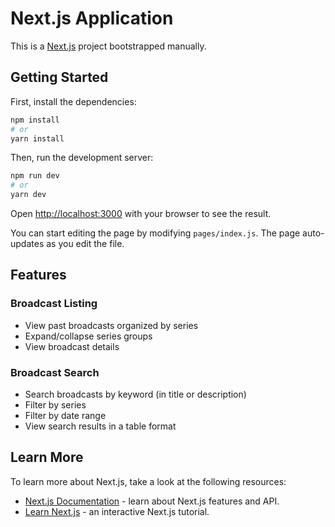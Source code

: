 # Next.js Application

This is a [Next.js](https://nextjs.org/) project bootstrapped manually.

## Getting Started

First, install the dependencies:

```bash
npm install
# or
yarn install
```

Then, run the development server:

```bash
npm run dev
# or
yarn dev
```

Open [http://localhost:3000](http://localhost:3000) with your browser to see the result.

You can start editing the page by modifying `pages/index.js`. The page auto-updates as you edit the file.

## Features

### Broadcast Listing
- View past broadcasts organized by series
- Expand/collapse series groups
- View broadcast details

### Broadcast Search
- Search broadcasts by keyword (in title or description)
- Filter by series
- Filter by date range
- View search results in a table format

## Learn More

To learn more about Next.js, take a look at the following resources:

- [Next.js Documentation](https://nextjs.org/docs) - learn about Next.js features and API.
- [Learn Next.js](https://nextjs.org/learn) - an interactive Next.js tutorial.
